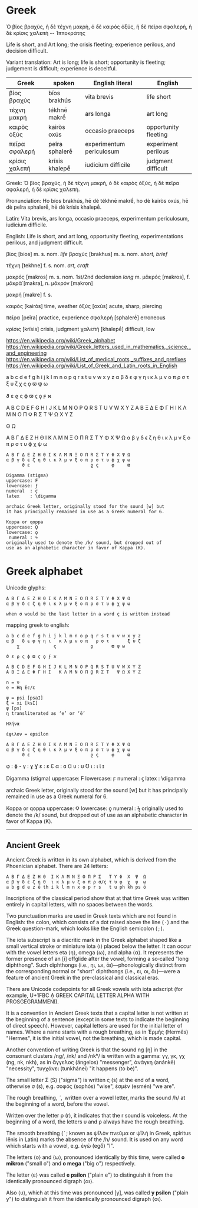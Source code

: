 # Greek


Ὁ βίος βραχὺς, ἡ δὲ τέχνη μακρὴ, ὁ δὲ καιρὸς ὀξύς, ἡ δὲ πεῖρα σφαλερὴ, ἡ δὲ κρίσις χαλεπή -- Ἱπποκράτης


Life is short, and Art long; the crisis fleeting; experience perilous, and decision difficult.

Variant translation: Art is long; life is short; opportunity is fleeting; judgement is difficult; experience is deceitful.


| Greek         | spoken         | English literal          | English              |
|---------------|----------------|--------------------------|----------------------|
| βίος βραχύς   | bíos brakhús   | vita brevis              | life short           |
| τέχνη μακρή   | tékhnē makrḗ   | ars longa                | art long             |
| καιρὸς ὀξύς   | kairòs oxús    | occasio praeceps         | opportunity fleeting |
| πεῖρα σφαλερή | peîra sphalerḗ | experimentum periculosum | experiment perilous  |
| κρίσις χαλεπή | krísis khalepḗ | iudicium difficile       | judgment difficult   |


Greek:
  Ὁ βίος βραχύς,
  ἡ δὲ τέχνη μακρή,
  ὁ δὲ καιρὸς ὀξύς,
  ἡ δὲ πεῖρα σφαλερή,
  ἡ δὲ κρίσις χαλεπή.

Pronunciation:
  Ho bíos brakhús,
  hē dè tékhnē makrḗ,
  ho dè kairòs oxús,
  hē dè peîra sphalerḗ,
  hē dè krísis khalepḗ.

Latin:
  Vita brevis,
  ars longa,
  occasio praeceps,
  experimentum periculosum,
  iudicium difficile.

English:
  Life is short,
  and art long,
  opportunity fleeting,
  experimentations perilous,
  and judgment difficult.



βίος    [bios]    m. s. nom. *life*
βραχύς  [brakhus] m. s. nom. *short, brief*

τέχνη   [tekhne]  f. s. nom. *art, craft*

μακρός [makros] m. s. nom. 1st/2nd declension *long*
m. μᾰκρός [makros], f. μᾰκρᾱ́ [makra], n. μᾰκρόν [makron]

μακρή   [makre]   f. s.


καιρὸς  [kairòs]    time, weather
ὀξύς    [oxús]      acute, sharp, piercing

πεῖρα   [peîra]     practice, experience
σφαλερή [sphalerḗ]  erroneous

κρίσις  [krísis]    crisis, judgment
χαλεπή  [khalepḗ]   difficult, low




https://en.wikipedia.org/wiki/Greek_alphabet
https://en.wikipedia.org/wiki/Greek_letters_used_in_mathematics,_science,_and_engineering
https://en.wikipedia.org/wiki/List_of_medical_roots,_suffixes_and_prefixes
https://en.wikipedia.org/wiki/List_of_Greek_and_Latin_roots_in_English


a b c d e f g h i j k l m n o p q r s t u v w x y z
α β   δ ϵ φ γ η ι   κ λ μ ν o π   ρ σ τ       ξ υ ζ
    χ             ς             ϙ       ϖ ψ ω      

ϑ ε ϱ ς ϕ ϖ ϛ ϙ ϝ ϰ

A B C D E F G H I J K L M N O P Q R S T U V W X Y Z
A B Ξ Δ E Φ Γ H I   K Λ M N O Π Ϙ R Σ T   Ψ Ω X Υ Z

Θ Ω

A B Γ Δ E Z H Θ I K Λ M N Ξ O Π R Σ T Υ Φ X Ψ Ω
α β γ δ ϵ ζ η θ ι κ λ μ ν ξ o π ρ σ τ υ ϕ χ ψ ω



```
A B Γ Δ E Z H Θ I K Λ M N Ξ O Π R Σ T Υ Φ X Ψ Ω
α β γ δ ϵ ζ η θ ι κ λ μ ν ξ o π ρ σ τ υ ϕ χ ψ ω
      ϑ ε                       ϱ ς     φ     ϖ

Digamma (stigma)
uppercase: Ϝ
lowercase: ϝ
numeral  : ϛ
latex    : \digamma

archaic Greek letter, originally stood for the sound [w] but
it has principally remained in use as a Greek numeral for 6.

Koppa or qoppa
uppercase: Ϙ
lowercase: ϙ
 numeral : ϟ
originally used to denote the /k/ sound, but dropped out of 
use as an alphabetic character in favor of Kappa (Κ).
```

# Greek alphabet


Unicode glyphs:
```
A B Γ Δ E Z H Θ I K Λ M N Ξ O Π R Σ T Υ Φ X Ψ Ω
α β γ δ ϵ ζ η θ ι κ λ μ ν ξ o π ρ σ τ υ ϕ χ ψ ω

when σ would be the last letter in a word ς is written instead
```


mapping greek to english:
```
a b c d e f g h i j k l m n o p q r s t u v w x y z
α β   δ ϵ φ γ η ι   κ λ μ ν o π   ρ σ τ       ξ υ ζ
    χ             ς             ϙ       ϖ ψ ω      

ϑ ε ϱ ς ϕ ϖ ϛ ϙ ϝ ϰ

A B C D E F G H I J K L M N O P Q R S T U V W X Y Z
A B Ξ Δ E Φ Γ H I   K Λ M N O Π Ϙ R Σ T   Ψ Ω X Υ Z

n = ν
e = Ηη Eϵ/ε

ψ = psi [psaI]
ξ = xi [ksI]
ψ [ps]
η transliterated as ‘e’ or ‘ē’

Ηλήνα

έψιλον = epsilon
```



```
A B Γ Δ E Z H Θ I K Λ M N Ξ O Π R Σ T Υ Φ X Ψ Ω
α β γ δ ϵ ζ η θ ι κ λ μ ν ξ o π ρ σ τ υ ϕ χ ψ ω
      ϑ ε                       ϱ ς     φ     ϖ    
```


φ : ɸ -
γ : ɣ Ɣ
ε : ɛ Ɛ
α : ɑ Ɑ
υ : ʊ Ʊ
ι : ɩ Ɩ ɪ


Digamma (stigma)
uppercase: Ϝ
lowercase: ϝ
numeral  : ϛ
latex    : \digamma

archaic Greek letter, originally stood for the sound [w] but
it has principally remained in use as a Greek numeral for 6.

Koppa or qoppa
uppercase: Ϙ
lowercase: ϙ
 numeral : ϟ
originally used to denote the /k/ sound, but dropped out of 
use as an alphabetic character in favor of Kappa (Κ).


---

## Ancient Greek
Ancient Greek is written in its own alphabet, which is derived from the Phoenician alphabet. There are 24 letters:

```
Α Β Γ Δ Ε Ζ Η Θ  Ι Κ Λ Μ Ν Ξ Ο Π Ρ Σ   Τ Υ Φ  Χ  Ψ  Ω
α β γ δ ε ζ η θ  ι κ λ μ ν ξ ο π ρ σ/ς τ υ φ  χ  ψ  ω
a b g d e z ē th i k l m n x o p r s   t u ph kh ps ō
```
Inscriptions of the classical period show that at that time Greek was written entirely in capital letters, with no spaces between the words.

Two punctuation marks are used in Greek texts which are not found in English: the colon, which consists of a dot raised above the line ( · ) and the Greek question-mark, which looks like the English semicolon ( ; ).

The iota subscript is a diacritic mark in the Greek alphabet shaped like a small vertical stroke or miniature iota ⟨ι⟩ placed below the letter. It can occur with the vowel letters eta ⟨η⟩, omega ⟨ω⟩, and alpha ⟨α⟩. It represents the former presence of an [i] offglide after the vowel, forming a so‐called "long diphthong". Such diphthongs (i.e., ηι, ωι, ᾱι)—phonologically distinct from the corresponding normal or "short" diphthongs (i.e., ει, οι, ᾰι )—were a feature of ancient Greek in the pre-classical and classical eras.

There are Unicode codepoints for all Greek vowels with iota adscript (for example, U+1FBC ᾼ GREEK CAPITAL LETTER ALPHA WITH PROSGEGRAMMENI).

It is a convention in Ancient Greek texts that a capital letter is not written at the beginning of a sentence (except in some texts to indicate the beginning of direct speech). However, capital letters are used for the initial letter of names. Where a name starts with a rough breathing, as in Ἑρμῆς (Hermês) "Hermes", it is the initial vowel, not the breathing, which is made capital.

Another convention of writing Greek is that the sound ng [ŋ] in the consonant clusters /ng/, /nk/ and /nkʰ/ is written with a gamma: γγ, γκ, γχ (ng, nk, nkh), as in ἄγγελος (ángelos) "messenger", ἀνάγκη (anánkē) "necessity", τυγχάνει (tunkhánei) "it happens (to be)".

The small letter Σ (S) ("sigma") is written ς (s) at the end of a word, otherwise σ (s), e.g. σοφός (sophós) "wise", ἐσμέν (esmén) "we are".

The rough breathing,  ῾,  written over a vowel letter, marks the sound /h/ at the beginning of a word, before the vowel. 

Written over the letter ρ (r), it indicates that the r sound is voiceless. At the beginning of a word, the letters υ and ρ always have the rough breathing.

The smooth breathing ( ᾿ ; known as ψῑλὸν πνεῦμα or ψῑλή in Greek, spīritus lēnis in Latin) marks the absence of the /h/ sound. It is used on any word which starts with a vowel, e.g. ἐγώ (egṓ) "I".

The letters ⟨ο⟩ and ⟨ω⟩, pronounced identically by this time, were called __o mikron__ ("small o") and __o mega__ ("big o") respectively.

The letter ⟨ε⟩ was called __e psilon__ ("plain e") to distinguish it from the identically pronounced digraph ⟨αι⟩.

Also ⟨υ⟩, which at this time was pronounced [y], was called __y psilon__ ("plain y") to distinguish it from the identically pronounced digraph ⟨οι⟩.
